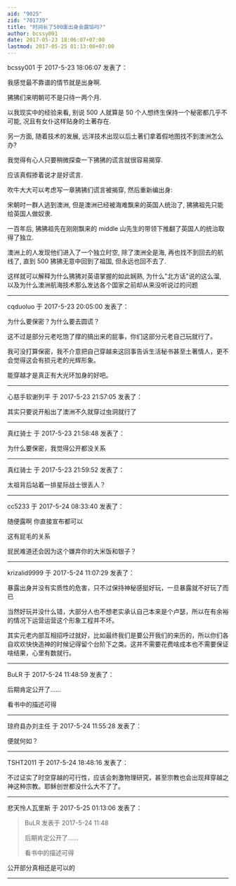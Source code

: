 ```yaml
---
aid: "9025"
zid: "701739"
title: "时间长了500废出身会露馅吗?"
author: bcssy001
date: 2017-05-23 18:06:07+07:00
lastmod: 2017-05-25 01:13:00+07:00
---
```


bcssy001 于 2017-5-23 18:06:07 发表了：

我感觉最不靠谱的情节就是出身啊.

狒狒们来明朝可不是只待一两个月.

以我现实中的经验来看, 别说 500 人就算是 50 个人想终生保持一个秘密都几乎不可能, 况且有女仆这样贴身的土著存在.

另一方面, 随着技术的发展, 远洋技术出现以后土著们拿着假地图找不到澳洲怎么办?

我觉得有心人只要稍微探查一下狒狒的谎言就很容易揭穿.

应该真假掺着说才是好谎言.

吹牛大大可以考虑写一章狒狒们谎言被揭穿, 然后重新编出身:

宋朝时一群人逃到澳洲, 但是澳洲已经被海难飘来的英国人统治了, 狒狒祖先只能给英国人做奴隶.

一百年后, 狒狒祖先在刚刚飘来的 middle 山先生的带领下推翻了英国人的统治取得了独立.

澳洲上的人发现他们进入了一个独立时空, 除了澳洲全是海, 再也找不到回去的航线了, 直到 500 狒狒无意中回到了祖国, 但永远也回不去了.

这样就可以解释为什么狒狒对英语掌握的如此娴熟, 为什么"北方话"说的这么溜, 以及为什么澳洲航海技术那么发达各个国家之前却从来没听说过的问题

---

cqduoluo 于 2017-5-23 20:05:00 发表了：

为什么要保密？为什么要去圆谎？

这不过是部分元老吃饱了撑的搞出来的屁事，你们这部分元老自己玩就行了。

我可没打算保密，我不介意把自己穿越来这回事告诉生活秘书甚至土著情人，更不会觉得这会有损元老的光辉形象。

能穿越才是真正有大光环加身的好吧。

---

心慈手软谢列平 于 2017-5-23 21:57:05 发表了：

其实只要说开船出了澳洲不久就穿过虫洞就行了

---

真红骑士 于 2017-5-23 21:58:48 发表了：

为什么要保密，我觉得公开都没关系

---

真红骑士 于 2017-5-23 21:59:52 发表了：

太祖背后站着一排星际战士很丢人？

---

cc5233 于 2017-5-24 08:33:40 发表了：

随便露啊 你直接宣布都可以

这有屁毛的关系

屁民难道还会因为这个嫌弃你的大米饭和银子？

---

krizalid9999 于 2017-5-24 11:07:29 发表了：

暴露出身并没有实质性的危害，只不过保持神秘感挺好玩，一旦暴露就不好玩了而已

当然好玩并没什么错，大部分人也不想老实承认自己本来是个卢瑟，所以在有余裕的情况下运营运营这个形象工程并不坏。

其实元老内部互相招呼过就好，比如最终我们是要公开我们的来历的，所以你们各自欢欢快快造神的时候记得留个台阶下之类。这并不需要花费啥成本也不需要保证啥结果，心里有数就行。

---

BuLR 于 2017-5-24 11:48:59 发表了：

后期肯定公开了……

看书中的描述可得

---

琼府县办刘主任 于 2017-5-24 11:55:28 发表了：

便就何如？

---

TSHT2011 于 2017-5-24 18:48:16 发表了：

不过证实了时空穿越的可行性，应该会刺激物理研究，甚至宗教也会出现拜穿越之神这种宗教。耶稣创世都没什么大不了了。

---

悲天怜人瓦里斯 于 2017-5-25 01:13:06 发表了：

> BuLR 发表于 2017-5-24 11:48
>
> 后期肯定公开了……
>
> 看书中的描述可得

公开部分真相还是可以的

---
